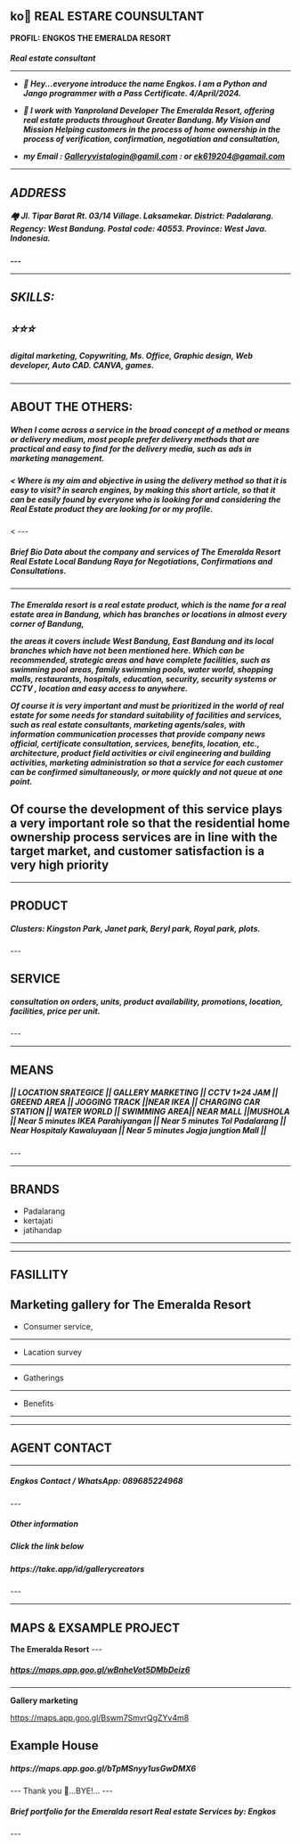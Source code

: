 ko👀 REAL ESTARE COUNSULTANT
---
 **PROFIL:**
**ENGKOS THE EMERALDA RESORT**
 <h5>Real estate consultant<h/h5>

--- 
-  🌱 Hey...everyone introduce the name Engkos. I am a Python and Jango programmer with a Pass Certificate. 4/April/2024.

 - 🎯 I work with Yanproland Developer **The Emeralda Resort**, offering real estate products throughout Greater Bandung. My Vision and Mission Helping customers in the process of home ownership in the process of verification, confirmation, negotiation and consultation,

-  my Email : Galleryvistalogin@gamil.com
            : or ek619204@gamail.com


---
ADDRESS
---

<h5>🏘️ Jl. Tipar Barat Rt. 03/14 Village. Laksamekar. District: Padalarang. Regency: West Bandung. Postal code: 40553. Province: West Java. Indonesia.</h5>
 --- 

---
**SKILLS:** 
---

⭐⭐⭐<h5>digital marketing, Copywriting, Ms. Office, Graphic design, Web developer, Auto CAD. CANVA, games.</h5>
--- 
---
**ABOUT THE OTHERS:** 
---
<h5>When I come across a service in the broad concept of a method or means or delivery medium, most people prefer delivery methods that are practical and easy to find for the delivery media, such as ads in marketing management.
 
  <h5>< Where is my aim and objective in using the delivery method so that it is easy to visit? in search engines, by making this short article, so that it can be easily found by everyone who is looking for and considering the Real Estate product they are looking for or my profile.</h5><
--- 

<h5>Brief Bio Data about the company and services of The Emeralda Resort Real Estate Local Bandung Raya for Negotiations, Confirmations and Consultations.</h5>

---

 <h5>The Emeralda resort is a real estate product, which is the name for a real estate area in Bandung, which has branches or locations in almost every corner of Bandung, 
  
   the areas it covers include West Bandung, East Bandung and its local branches which have not been mentioned here. Which can be recommended, strategic areas and have complete facilities, such as swimming pool areas, family swimming pools, water world, shopping malls, restaurants, hospitals, education, security, security systems or CCTV , location and easy access to anywhere.
   
   Of course it is very important and must be prioritized in the world of real estate for some needs for standard suitability of facilities and services, such as real estate consultants, marketing agents/sales, with information communication processes that provide company news official, certificate consultation, services, benefits, location, etc., architecture, product field activities or civil engineering and building activities, marketing administration so that a service for each customer can be confirmed simultaneously, or more quickly and not queue at one point.
   
 <h>Of course the development of this service plays a very important role so that the residential home ownership process services are in line with the target market, and customer satisfaction is a very high priority</h5>
 ---
  
---
**PRODUCT**
---

 <h5>Clusters: Kingston Park, Janet park, Beryl park, Royal park, plots.</h5>
---


**SERVICE**
---

<h5>consultation on orders, units, product availability, promotions, location, facilities, price per unit.</h5>
--- 

---
**MEANS** 
---

<h5>|| LOCATION SRATEGICE || GALLERY MARKETING || CCTV 1×24 JAM || GREEND AREA || JOGGING TRACK ||NEAR IKEA || CHARGING CAR STATION || WATER WORLD || SWIMMING AREA|| NEAR MALL ||MUSHOLA || Near 5 minutes IKEA Parahiyangan || Near 5  minutes Tol Padalarang || Near Hospitaly Kawaluyaan || Near 5 minutes Jogja jungtion Mall ||</h5>
---

---
 **BRANDS**
---

 - Padalarang 
- kertajati
 - jatihandap 
--- 

---
**FASILLITY** 
---

Marketing gallery for The Emeralda Resort
---
 - Consumer service,
---
- Lacation survey
---
 - Gatherings
---
 - Benefits 
---  

---
 **AGENT CONTACT** 
---
---
<h5>Engkos
 Contact / WhatsApp: 089685224968</h5>
---
 <h5>Other information</h5>

 <h5>Click the link below</h5>

<h5>https://take.app/id/gallerycreators</h5> 
--- 

---
**MAPS & EXSAMPLE PROJECT** 
---

**The Emeralda Resort**
--- <h5>https://maps.app.goo.gl/wBnheVot5DMbDeiz6</h5>

---
 **Gallery marketing**

<h>https://maps.app.goo.gl/Bswm7SmvrQgZYv4m8 </h5>

**Example House**
---
<h5>https://maps.app.goo.gl/bTpMSnyy1usGwDMX6</h5>
---
Thank you 🙏...BYE!...
---

<h5>Brief portfolio for the Emeralda resort Real estate Services
by: Engkos</h5>
 ---







